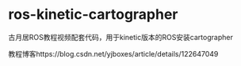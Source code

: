 # ros-kinetic-cartographer
古月居ROS教程视频配套代码，用于kinetic版本的ROS安装cartographer

教程博客https://blog.csdn.net/yjboxes/article/details/122647049
